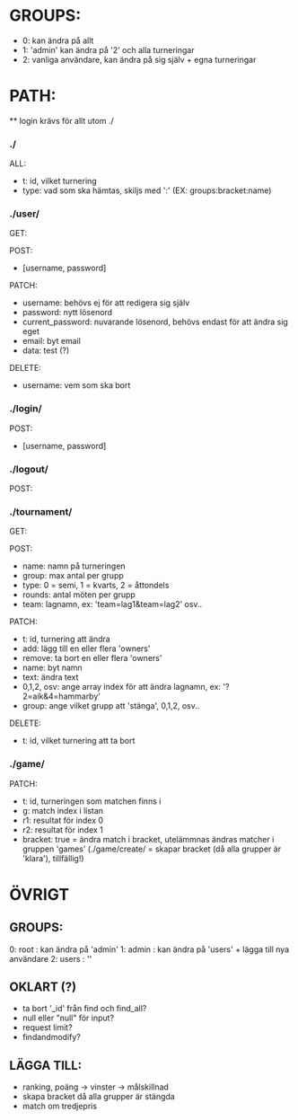 # GROUPS:
* 0: kan ändra på allt
* 1: 'admin' kan ändra på '2' och alla turneringar
* 2: vanliga användare, kan ändra på sig själv + egna turneringar

# PATH:
** login krävs för allt utom ./

### ./
ALL:
* t: id, vilket turnering
* type: vad som ska hämtas, skiljs med ':' (EX: groups:bracket:name)

### ./user/
GET:

POST: 
* [username, password]

PATCH:
* username: behövs ej för att redigera sig själv
* password: nytt lösenord
* current_password: nuvarande lösenord, behövs endast för att ändra sig eget
* email: byt email
* data: test (?)

DELETE:
* username: vem som ska bort

### ./login/
POST:
* [username, password]

### ./logout/
POST:

### ./tournament/
GET:

POST: 
* name: namn på turneringen
* group: max antal per grupp
* type: 0 = semi, 1 = kvarts, 2 = åttondels
* rounds: antal möten per grupp
* team: lagnamn, ex: 'team=lag1&team=lag2' osv..

PATCH:
* t: id, turnering att ändra
* add: lägg till en eller flera 'owners'
* remove: ta bort en eller flera 'owners'
* name: byt namn
* text: ändra text
* 0,1,2, osv: ange array index för att ändra lagnamn, ex: '?2=aik&4=hammarby'
* group: ange vilket grupp att 'stänga', 0,1,2, osv..

DELETE:
* t: id, vilket turnering att ta bort

### ./game/
PATCH:
* t: id, turneringen som matchen finns i
* g: match index i listan
* r1: resultat för index 0
* r2: resultat för index 1
* bracket: true = ändra match i bracket, utelämmnas ändras matcher i gruppen 'games'
(./game/create/ = skapar bracket (då alla grupper är 'klara'), tillfällig!)









# ÖVRIGT

## GROUPS:
0: root : kan ändra på 'admin'
1: admin : kan ändra på 'users' + lägga till nya användare
2: users : ''

## OKLART (?)
* ta bort '_id' från find och find_all?
* null eller "null" för input?
* request limit?
* findandmodify?


## LÄGGA TILL:
* ranking, poäng -> vinster -> målskillnad
* skapa bracket då alla grupper är stängda
* match om tredjepris